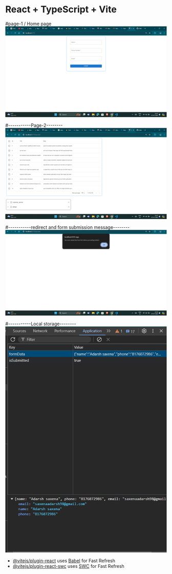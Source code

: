 # React + TypeScript + Vite

#page-1 / Home page
![Alt text](./utils/images/page1.png)



#-----------Page-2--------
![Alt text](./utils/images/page2.png)




#-----------redirect and form submission message--------
![Alt text](./utils/images/redirect.png)




#-----------Local storage--------
![Alt text](./utils/images/localstorage.png)
- [@vitejs/plugin-react](https://github.com/vitejs/vite-plugin-react/blob/main/packages/plugin-react/README.md) uses [Babel](https://babeljs.io/) for Fast Refresh
- [@vitejs/plugin-react-swc](https://github.com/vitejs/vite-plugin-react-swc) uses [SWC](https://swc.rs/) for Fast Refresh

